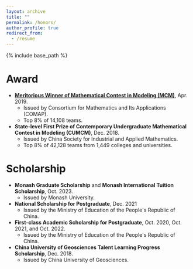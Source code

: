 ```yaml
---
layout: archive
title: ""
permalink: /honors/
author_profile: true
redirect_from:
  - /resume
---
```


{% include base_path %}

# Award

* [**Meritorious Winner of Mathematical Contest in Modeling (MCM)**](https://www.comap-math.com/mcm/2019Certs/1903649.pdf), Apr. 2019. 
  * Issued by Consortium for Mathematics and Its Applications (COMAP). 
  * Top 8% of 14,108 teams.
* **State-level First Prize of Contemporary Undergraduate Mathematical Contest in Modeling (CUMCM)**, Dec. 2018.
  * Issued by China Society for Industrial and Applied Mathematics.
  * Top 8% of 42,128 teams from 1,449 colleges and universities.

# Scholarship


* **Monash Graduate Scholarship** and **Monash International Tuition Scholarship**, Oct. 2023.
  * Issued by Monash University.
* **National Scholarship for Postgraduate**, Dec. 2021
  * Issued by the Ministry of Education of the People's Republic of China.
* **First-class Academic Scholarship for Postgraduate**, Oct. 2020, Oct. 2021, and Oct. 2022.
  * Issued by the Ministry of Education of the People's Republic of China.
* **China University of Geosciences Talent Learning Progress Scholarship**, Dec. 2018.
  * Issued by China University of Geosciences.
 
